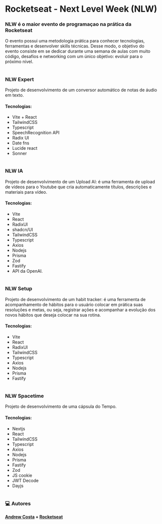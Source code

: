 # Rocketseat - Next Level Week (NLW)

### NLW é o maior evento de programaçao na prática da Rocketseat
O evento possui uma metodologia prática para conhecer tecnologias, ferramentas e desenvolver skills técnicas. Desse modo, o objetivo do evento consiste em se dedicar durante uma semana de aulas com muito código, desafios e networking com um único objetivo: evoluir para o próximo nível.
#
### NLW Expert
Projeto de desenvolvimento de um conversor automático de notas de áudio em texto.
#### Tecnologias:
  - Vite + React
  - TailwindCSS
  - Typescript
  - SpeechRecognition API
  - Radix UI
  - Date fns
  - Lucide react
  - Sonner
#
### NLW IA
Projeto de desenvolvimento de um Upload AI: é uma ferramenta de upload de vídeos para o Youtube que cria automaticamente títulos, descrições e materiais para vídeo.
#### Tecnologias: 
 - Vite
 - React
 - RadixUI
 - shadcn/UI
 - TailwindCSS
 - Typescript
 - Axios
 - Nodejs
 - Prisma
 - Zod
 - Fastify
 - API da OpenAI.
#
### NLW Setup
Projeto de desenvolvimento de um habit tracker: é uma ferramenta de acompanhamento de hábitos para o usuário colocar em prática suas resoluções e metas, ou seja, registrar ações e acompanhar a evolução dos novos hábitos que deseja colocar na sua rotina.
#### Tecnologias: 
 - Vite
 - React
 - RadixUI
 - TailwindCSS
 - Typescript
 - Axios
 - Nodejs
 - Prisma
 - Fastify
#
### NLW Spacetime
Projeto de desenvolvimento de uma cápsula do Tempo.
#### Tecnologias:
  - Nextjs
  - React
  - TailwindCSS
  - Typescript
  - Axios
  - Nodejs
  - Prisma
  - Fastify
  - Zod
  - JS cookie
  - JWT Decode
  - Dayjs
#
### 💻 Autores
#### [Andrew Costa](https://www.linkedin.com/in/andrew-costa-8849aa24a/) + [Rocketseat](https://www.linkedin.com/school/rocketseat/)


